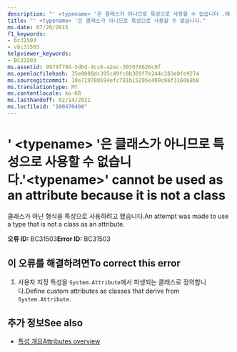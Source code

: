 ```yaml
---
description: "' <typename> '은 클래스가 아니므로 특성으로 사용할 수 없습니다 .에 대 한 자세한 정보"
title: "' <typename> '은 클래스가 아니므로 특성으로 사용할 수 없습니다."
ms.date: 07/20/2015
f1_keywords:
- bc31503
- vbc31503
helpviewer_keywords:
- BC31503
ms.assetid: 9979f794-5d6d-4cc6-a2ec-303078626c0f
ms.openlocfilehash: 35e0088dc395c49fc0b369f7e244c283e0fe9274
ms.sourcegitcommit: 10e719780594efc781b15295e499c66f316068b8
ms.translationtype: MT
ms.contentlocale: ko-KR
ms.lasthandoff: 02/14/2021
ms.locfileid: "100470408"
---
```

# <a name="typename-cannot-be-used-as-an-attribute-because-it-is-not-a-class"></a><span data-ttu-id="093ac-103">' \<typename> '은 클래스가 아니므로 특성으로 사용할 수 없습니다.</span><span class="sxs-lookup"><span data-stu-id="093ac-103">'\<typename>' cannot be used as an attribute because it is not a class</span></span>

<span data-ttu-id="093ac-104">클래스가 아닌 형식을 특성으로 사용하려고 했습니다.</span><span class="sxs-lookup"><span data-stu-id="093ac-104">An attempt was made to use a type that is not a class as an attribute.</span></span>  
  
 <span data-ttu-id="093ac-105">**오류 ID:** BC31503</span><span class="sxs-lookup"><span data-stu-id="093ac-105">**Error ID:** BC31503</span></span>  
  
## <a name="to-correct-this-error"></a><span data-ttu-id="093ac-106">이 오류를 해결하려면</span><span class="sxs-lookup"><span data-stu-id="093ac-106">To correct this error</span></span>  
  
1. <span data-ttu-id="093ac-107">사용자 지정 특성을 `System.Attribute`에서 파생되는 클래스로 정의합니다.</span><span class="sxs-lookup"><span data-stu-id="093ac-107">Define custom attributes as classes that derive from `System.Attribute`.</span></span>  
  
## <a name="see-also"></a><span data-ttu-id="093ac-108">추가 정보</span><span class="sxs-lookup"><span data-stu-id="093ac-108">See also</span></span>

- [<span data-ttu-id="093ac-109">특성 개요</span><span class="sxs-lookup"><span data-stu-id="093ac-109">Attributes overview</span></span>](../programming-guide/concepts/attributes/index.md)
